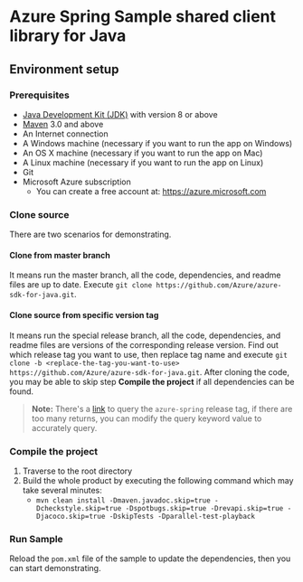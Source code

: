 # Azure Spring Sample shared client library for Java

## Environment setup

### Prerequisites

- [Java Development Kit (JDK)][jdk_link] with version 8 or above
- [Maven][maven] 3.0 and above
- An Internet connection
- A Windows machine (necessary if you want to run the app on Windows)
- An OS X machine (necessary if you want to run the app on Mac)
- A Linux machine (necessary if you want to run the app on Linux)
- Git
- Microsoft Azure subscription
    - You can create a free account at: https://azure.microsoft.com

### Clone source
There are two scenarios for demonstrating.

#### Clone from master branch
It means run the master branch, all the code, dependencies, and readme files are up to date.
Execute `git clone https://github.com/Azure/azure-sdk-for-java.git`.

#### Clone source from specific version tag
It means run the special release branch, all the code, dependencies, and readme files are versions of the corresponding release version.
Find out which release tag you want to use, then replace tag name and execute `git clone -b <replace-the-tag-you-want-to-use> https://github.com/Azure/azure-sdk-for-java.git`.
After cloning the code, you may be able to skip step **Compile the project** if all dependencies can be found.

>**Note:** 
There's a [link][azure_spring_release_tags] to query the `azure-spring` release tag, if there are too many returns, you can modify the query keyword value to accurately query. 

### Compile the project
1. Traverse to the root directory
1. Build the whole product by executing the following command which may take several minutes:
    * `mvn clean install -Dmaven.javadoc.skip=true -Dcheckstyle.skip=true -Dspotbugs.skip=true -Drevapi.skip=true -Djacoco.skip=true​ -DskipTests -Dparallel-test-playback`

### Run Sample
Reload the `pom.xml` file of the sample to update the dependencies, then you can start demonstrating.

<!-- Links -->
[maven]: https://maven.apache.org/
[jdk_link]: https://docs.microsoft.com/java/azure/jdk/?view=azure-java-stable
[azure_spring_release_tags]: https://github.com/Azure/azure-sdk-for-java/refs-tags/master?source_action=disambiguate&source_controller=files&tag_name=master&q=azure-spring


